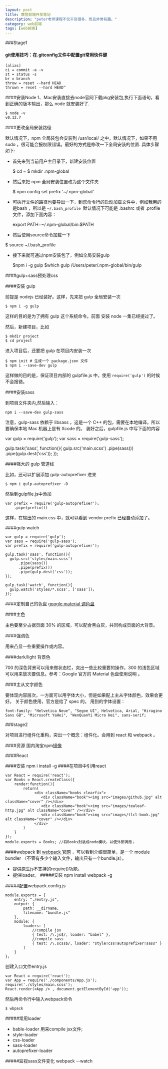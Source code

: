 ```yaml
---
layout: post
title: 摩登前端开发笔记
description: "peter老师课程不仅干货很多，而且非常有趣。"
category: web前端
tags: [web前端]
---
```


###Stage1

#### git使用技巧：在.gitconfig文件中配置git常用快件键

	[alias]
	ci = commit -a -v
	st = status -s
	br = branch
	throw = reset --hard HEAD
	thrown = reset --hard HEAD^

####安装Node
1、Mac安装直接去node官网下载pkg安装包,执行下面语句，看到正确的版本输出，那么 node 就安装好了.

	$ node -v
	v0.12.7

####更改全局安装路径

默认情况下，npm 全局装包会安装到 /usr/local/ 之中，默认情况下，如果不用 sudo ，很可能会报权限错误。最好的方式是修改一下全局安装的位置. 具体步骤如下:

* 首先来到当前用户主目录下，新建安装位置

	$ cd ~
	$ mkdir .npm-global

* 然后来把 npm 全局安装位置改为这个文件夹

	$ npm config set prefix '~/.npm-global'

* 可执行文件的路径也要导出一下，到您命令行的启动加载文件中，例如我用的是bash ，所以是 ```~/.bash_profile ```默认情况下可能是 .bashrc 或者 .profile 文件，添加下面内容：

	export PATH=~/.npm-global/bin:$PATH

* 然后使用source命令加载一下

$ source ~/.bash_profile

* 接下来就可通过npm安装包了，例如全局安装gulp

	$npm i -g gulp
	$which gulp
	/Users/peter/.npm-global/bin/gulp

####gulp+sass预处理css

####安装 gulp

前提是 nodejs 已经装好。这样，先来把 gulp 全局安装一次

	$ npm i -g gulp

这样的目的是为了拥有 gulp 这个系统命令。前面 安装 node 一集已经提过了。


然后，新建项目，比如

	$ mkdir project
	$ cd project

进入项目后，还要把 gulp 在项目内安装一次

	$ npm init # 生成一个 package.json 文件
	$ npm i --save-dev gulp

这样做的目的是，保证项目内部的 gulpfile.js 中，使用 `require('gulp')` 的时候不会报错。

####安装sass

到项目文件夹内,然后输入：

	npm i --save-dev gulp-sass

注意，gulp-sass 依赖于 libsass ，这是一个 C++ 的包，需要在本地编译，所以要确保本地 Mac 机器上是有 Xcode 的。 装好之后，gulpfile.js 中写下面的内容


var gulp = require('gulp');
var sass = require('gulp-sass');

gulp.task('sass', function(){
  gulp.src('main.scss')
      .pipe(sass())
      .pipe(gulp.dest('css'));
});

####强大的 gulp 管道线

比如，还可以扩展添加 gulp-autoprefixer 进来

	$ npm i gulp-autoprefixer -D

然后到gulpfile.js中添加

	var prefix = require('gulp-autoprefixer');
        .pipe(prefix())

这样，在输出的 main.css 中，就可以看到 vendor prefix 已经自动添加了。

####gulp watch

	var gulp = require('gulp');
	var sass = require('gulp-sass');
	var prefix = require('gulp-autoprefixer');

	gulp.task('sass', function(){
	  gulp.src('styles/main.scss')
	      .pipe(sass())
	      .pipe(prefix())
	      .pipe(gulp.dest('css'));
	});

	gulp.task('watch', function(){
	  gulp.watch('styles/*.scss', ['sass']);
	});

####定制自己的色盘
[google material 调色盘](http://www.materialpalette.com/cyan/pink)

####主色

主色要至少占据页面 30% 的区域，可以配合黑白灰，共同构成页面的大背景。

####强调色

用来凸显一些重要操作或内容。

####dark/light 背景色

700 的深色背景可以用来做状态栏，突出一些比较重要的操作，300 的浅色区域可以用来放次要信息。参考：Google 官方的 Material 色盘使用说明 。

####主从文字颜色
<p>要体现内容层次，一方面可以用字体大小，但是如果配上主从字体颜色，效果会更好。 关于颜色使用，官方是给了 spec 的。 用到的字体设置：</p>

	font-family: "Helvetica Neue", "Segoe UI", Helvetica, Arial, "Hiragino Sans GB", "Microsoft YaHei", "WenQuanYi Micro Hei", sans-serif;

###stage2

对项目进行组件化重构，突出一个概念：组件化。会用到 react 和 webpack 。

####资源
国内淘宝npm[镜像](http://npm.taobao.org/)

####React

####安装
	npm i install -g
####在项目中引用react

	var React = require('react');
	var Books = React.createClass({
		render:function(){
			return(
				 <div className="books clearfix">
			        <div className="book"><img src="images/github.jpg" alt className="cover" /></div>
			        <div className="book"><img src="images/tealeaf-http.jpg" alt className="cover" /></div>
			        <div className="book"><img src="images/tlcl-book.jpg" alt className="cover" /></div>
			     </div>
			)
		}
	});
	module.exports = Books; //将Books封装成node模块，以便外部调用；

####webpack
到 [webpack 官网](http://webpack.github.io/) ，可以看到介绍很简单，是一个 module bundler （不管有多少个输入文件，输出只有一个bundle.js）。
- 提供原生js不支持的require()功能。
- 提供loader。
#####安装
	npm install webpack -g

#####配置webpack.config.js

	module.exports = {
	    entry: "./entry.js",
	    output: {
	        path: __dirname,
	        filename: "bundle.js"
	    },
	    module: {
	        loaders: [
	        	//compile jsx
	            { test: /\.js$/, loader: "babel" },
	            //compile sass
	            { test: /\.scss$/, loader: "style!css!autoprefixer!sass" } 
	        ]
	    }
	};
	
创建入口文件entry.js

	var React = require('react');
	var App = require('./components/App.js');
	require('./styles/main.scss'); 
	React.render(<App /> , document.getElementById('app'));

然后再命令行中输入webpack命令

	$ wbpack

#####常用loader
- bable-loader 用来compile jsx文件;
- style-loader
- css-loader
- sass-loader
- autoprefixer-loader

#####监视sass文件变化
	webpack --watch




